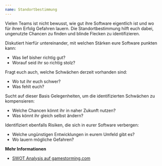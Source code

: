 ```yaml
---
name: Standortbestimmung
---
```

Vielen Teams ist nicht bewusst, wie gut ihre Software eigentlich ist und wo für ihren Erfolg Gefahren lauern. Die Standortbestimmung hilft euch dabei, ungenutzte Chancen zu finden und blinde Flecken zu identifizieren.

Diskutiert hierfür untereinander, mit welchen Stärken eure Software punkten kann:
* Was lief bisher richtig gut?
* Worauf seid ihr so richtig stolz?

Fragt euch auch, welche Schwächen derzeit vorhanden sind:
* Wo tut ihr euch schwer?
* Was fehlt euch?

Sucht auf dieser Basis Gelegenheiten, um die identifizierten Schwächen zu kompensieren:
* Welche Chancen könnt ihr in naher Zukunft nutzen?
* Was könnt ihr gleich selbst ändern?

Identifiziert ebenfalls Risiken, die sich in eurer Software  verbergen:
* Welche ungünstigen Entwicklungen in eurem Umfeld gibt es?
* Wo lauern mögliche Gefahren?

**Mehr Informationen**
* [SWOT Analysis auf gamestorming.com](https://gamestorming.com/swot-analysis/)